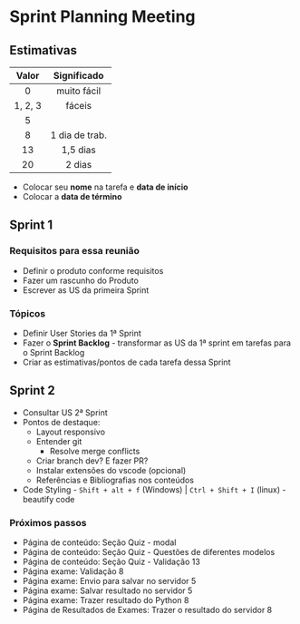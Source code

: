 # Sprint Planning Meeting

## Estimativas

|  Valor  |  Significado   |
| :-----: | :------------: |
|    0    |  muito fácil   |
| 1, 2, 3 |     fáceis     |
|    5    |                |
|    8    | 1 dia de trab. |
|   13    |    1,5 dias    |
|   20    |     2 dias     |

- Colocar seu **nome** na tarefa e  **data de início**
- Colocar a **data de término**

## Sprint 1

### Requisitos para essa reunião

- Definir o produto conforme requisitos
- Fazer um rascunho do Produto
- Escrever as US da primeira Sprint

### Tópicos

- Definir User Stories da 1ª Sprint
- Fazer o **Sprint Backlog**  - transformar as US da 1ª sprint em tarefas para o Sprint Backlog
- Criar as estimativas/pontos de cada tarefa dessa Sprint

## Sprint 2

- Consultar US 2ª Sprint
- Pontos de destaque:
  - Layout responsivo
  - Entender git
    - Resolve merge conflicts
  - Criar branch dev? E fazer PR?
  - Instalar extensões do vscode (opcional)
  - Referências e Bibliografias nos conteúdos
- Code Styling - `Shift + alt + f` (Windows) | `Ctrl + Shift + I` (linux) - beautify code

### Próximos passos

- Página de conteúdo: Seção Quiz - modal
- Página de conteúdo: Seção Quiz - Questões de diferentes modelos
- Página de conteúdo: Seção Quiz - Validação  13
- Página exame: Validação  8
- Página exame: Envio para salvar no servidor  5
- Página exame: Salvar resultado no servidor 5
- Página exame: Trazer resultado do Python  8
- Página de Resultados de Exames: Trazer o resultado do servidor  8

